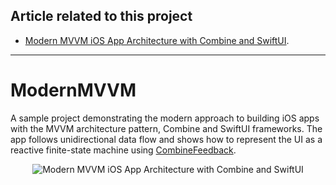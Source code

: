 ## Article related to this project

- [Modern MVVM iOS App Architecture with Combine and SwiftUI](https://www.vadimbulavin.com/modern-mvvm-ios-app-architecture-with-combine-and-swiftui/).

---

# ModernMVVM

A sample project demonstrating the modern approach to building iOS apps with the MVVM architecture pattern, Combine and SwiftUI frameworks. The app follows unidirectional data flow and shows how to represent the UI as a reactive finite-state machine using [CombineFeedback](https://github.com/sergdort/CombineFeedback).

<p align="center">
  <img src="https://github.com/V8tr/ModernMVVM/blob/master/demo.gif" alt="Modern MVVM iOS App Architecture with Combine and SwiftUI"/>
</p>
